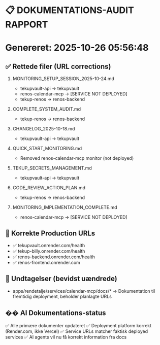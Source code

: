 # 📋 DOKUMENTATIONS-AUDIT RAPPORT

# Genereret: 2025-10-26 05:56:48

## ✅ Rettede filer (URL corrections)

1. MONITORING_SETUP_SESSION_2025-10-24.md
   - tekupvault-api → tekupvault
   - renos-calendar-mcp → [SERVICE NOT DEPLOYED]
   - tekup-renos → renos-backend

2. COMPLETE_SYSTEM_AUDIT.md
   - tekup-renos → renos-backend

3. CHANGELOG_2025-10-18.md
   - tekupvault-api → tekupvault

4. QUICK_START_MONITORING.md
   - Removed renos-calendar-mcp monitor (not deployed)

5. TEKUP_SECRETS_MANAGEMENT.md
   - tekupvault-api → tekupvault

6. CODE_REVIEW_ACTION_PLAN.md
   - tekup-renos → renos-backend

7. MONITORING_IMPLEMENTATION_COMPLETE.md
   - renos-calendar-mcp → [SERVICE NOT DEPLOYED]

## 🎯 Korrekte Production URLs

- ✅ tekupvault.onrender.com/health
- ✅ tekup-billy.onrender.com/health
- ✅ renos-backend.onrender.com/health
- ✅ renos-frontend.onrender.com

## 📁 Undtagelser (bevidst uændrede)

- apps/rendetalje/services/calendar-mcp/docs/*
  → Dokumentation til fremtidig deployment, beholder planlagte URLs

## �� AI Dokumentations-status

✅ Alle primære dokumenter opdateret
✅ Deployment platform korrekt (Render.com, ikke Vercel)
✅ Service URLs matcher faktisk deployed services
✅ AI agents vil nu få korrekt information fra docs
